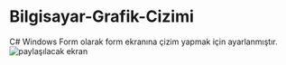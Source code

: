 # Bilgisayar-Grafik-Cizimi
C# Windows Form olarak form ekranına çizim yapmak için ayarlanmıştır.
![paylaşılacak ekran](https://user-images.githubusercontent.com/52961405/109426726-27211400-7a00-11eb-8413-e4a945a71435.png)

